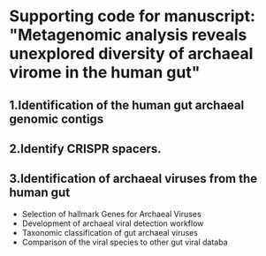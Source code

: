 # Supporting code for manuscript: "Metagenomic analysis reveals unexplored diversity of archaeal virome in the human gut"
## 1.Identification of the human gut archaeal genomic contigs
## 2.Identify CRISPR spacers. 
## 3.Identification of archaeal viruses from the human gut
* Selection of hallmark Genes for Archaeal Viruses
* Development of archaeal viral detection workflow
* Taxonomic classification of gut archaeal viruses
* Comparison of the viral species to other gut viral databa
